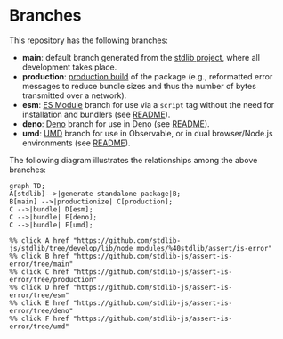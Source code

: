 <!--

@license Apache-2.0

Copyright (c) 2022 The Stdlib Authors.

Licensed under the Apache License, Version 2.0 (the "License");
you may not use this file except in compliance with the License.
You may obtain a copy of the License at

    http://www.apache.org/licenses/LICENSE-2.0

Unless required by applicable law or agreed to in writing, software
distributed under the License is distributed on an "AS IS" BASIS,
WITHOUT WARRANTIES OR CONDITIONS OF ANY KIND, either express or implied.
See the License for the specific language governing permissions and
limitations under the License.

-->

# Branches

This repository has the following branches:

-   **main**: default branch generated from the [stdlib project][stdlib-url], where all development takes place.
-   **production**: [production build][production-url] of the package (e.g., reformatted error messages to reduce bundle sizes and thus the number of bytes transmitted over a network).
-   **esm**: [ES Module][esm-url] branch for use via a `script` tag without the need for installation and bundlers (see [README][esm-readme]).
-   **deno**: [Deno][deno-url] branch for use in Deno (see [README][deno-readme]).
-   **umd**: [UMD][umd-url] branch for use in Observable, or in dual browser/Node.js environments (see [README][umd-readme]).

The following diagram illustrates the relationships among the above branches:

```mermaid
graph TD;
A[stdlib]-->|generate standalone package|B;
B[main] -->|productionize| C[production];
C -->|bundle| D[esm];
C -->|bundle| E[deno];
C -->|bundle| F[umd];

%% click A href "https://github.com/stdlib-js/stdlib/tree/develop/lib/node_modules/%40stdlib/assert/is-error"
%% click B href "https://github.com/stdlib-js/assert-is-error/tree/main"
%% click C href "https://github.com/stdlib-js/assert-is-error/tree/production"
%% click D href "https://github.com/stdlib-js/assert-is-error/tree/esm"
%% click E href "https://github.com/stdlib-js/assert-is-error/tree/deno"
%% click F href "https://github.com/stdlib-js/assert-is-error/tree/umd"
```

[stdlib-url]: https://github.com/stdlib-js/stdlib/tree/develop/lib/node_modules/%40stdlib/assert/is-error
[production-url]: https://github.com/stdlib-js/assert-is-error/tree/production
[deno-url]: https://github.com/stdlib-js/assert-is-error/tree/deno
[deno-readme]: https://github.com/stdlib-js/assert-is-error/blob/deno/README.md
[umd-url]: https://github.com/stdlib-js/assert-is-error/tree/umd
[umd-readme]: https://github.com/stdlib-js/assert-is-error/blob/umd/README.md
[esm-url]: https://github.com/stdlib-js/assert-is-error/tree/esm
[esm-readme]: https://github.com/stdlib-js/assert-is-error/blob/esm/README.md